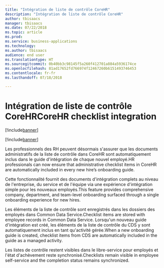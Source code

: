 ```yaml
---
title: "Intégration de liste de contrôle CoreHR"
description: "Intégration de liste de contrôle CoreHR"
author: tbisaacs
manager: tbisaacs
ms.date: 07/22/2018
ms.topic: article
ms.prod: 
ms.service: business-applications
ms.technology: 
ms.author: tbisaacs
audience: end user
ms.translationtype: HT
ms.sourcegitcommit: 0b40bb3c98145f5a260f412701a884a5936174ce
ms.openlocfilehash: 81ad17652fd766974f12467260b6151493746453
ms.contentlocale: fr-fr
ms.lasthandoff: 07/18/2018

---
```

#  <a name="corehr-checklist-integration"></a><span data-ttu-id="b56e5-103">Intégration de liste de contrôle CoreHR</span><span class="sxs-lookup"><span data-stu-id="b56e5-103">CoreHR checklist integration</span></span>

[!include[banner](../../../includes/banner.md)]

[!include[banner](../../../includes/public-preview.md)]

<span data-ttu-id="b56e5-104">Les professionnels des RH peuvent désormais s'assurer que les documents administratifs de la liste de contrôle dans CoreHR sont automatiquement inclus dans le guide d'intégration de chaque nouvel employé.</span><span class="sxs-lookup"><span data-stu-id="b56e5-104">HR professionals can now ensure that administrative checklist items in CoreHR are automatically included in every new hire’s onboarding guide.</span></span>

<span data-ttu-id="b56e5-105">Cette fonctionnalité fournit des documents d'intégration complets au niveau de l'entreprise, du service et de l'équipe via une expérience d'intégration simple pour les nouveaux employés.</span><span class="sxs-lookup"><span data-stu-id="b56e5-105">This feature provides comprehensive company, department, and team-level onboarding surfaced through a single onboarding experience for new hires.</span></span>

<span data-ttu-id="b56e5-106">Les éléments de la liste de contrôle sont enregistrés dans les dossiers des employés dans Common Data Service.</span><span class="sxs-lookup"><span data-stu-id="b56e5-106">Checklist items are stored with employee records in Common Data Service.</span></span> <span data-ttu-id="b56e5-107">Lorsqu'un nouveau guide d'intégration est créé, les éléments de la liste de contrôle du CDS y sont automatiquement inclus en tant qu'activité gérée.</span><span class="sxs-lookup"><span data-stu-id="b56e5-107">When a new onboarding guide is created, checklist items from CDS are automatically included in the guide as a managed activity.</span></span> 

<span data-ttu-id="b56e5-108">Les listes de contrôle restent visibles dans le libre-service pour employés et l'état d'achèvement reste synchronisé.</span><span class="sxs-lookup"><span data-stu-id="b56e5-108">Checklists remain visible in employee self-service and the completion status remains synchronized.</span></span>

<!--
## Who uses this feature
HR professionals
## License required
Talent license 
## Development status
Planning
## Target timeframe
Public Preview: September
-->

